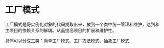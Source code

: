 # 工厂模式

工厂模式是将实例化对象的代码提取出来，放到一个类中统一管理和维护，达到和主项目的依赖关系的解耦。从而提高项目的扩展和维护性。

具体可以分成三类：简单工厂模式、工厂方法模式、抽象工厂模式

